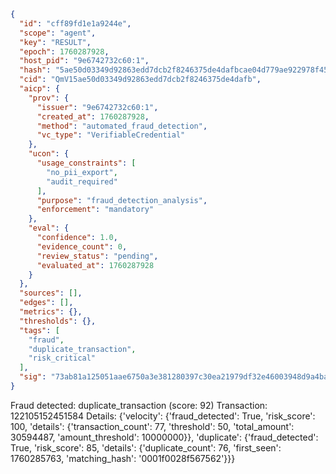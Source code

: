 ```json
{
  "id": "cff89fd1e1a9244e",
  "scope": "agent",
  "key": "RESULT",
  "epoch": 1760287928,
  "host_pid": "9e6742732c60:1",
  "hash": "5ae50d03349d92863edd7dcb2f8246375de4dafbcae04d779ae922978f45276c",
  "cid": "QmV15ae50d03349d92863edd7dcb2f8246375de4dafb",
  "aicp": {
    "prov": {
      "issuer": "9e6742732c60:1",
      "created_at": 1760287928,
      "method": "automated_fraud_detection",
      "vc_type": "VerifiableCredential"
    },
    "ucon": {
      "usage_constraints": [
        "no_pii_export",
        "audit_required"
      ],
      "purpose": "fraud_detection_analysis",
      "enforcement": "mandatory"
    },
    "eval": {
      "confidence": 1.0,
      "evidence_count": 0,
      "review_status": "pending",
      "evaluated_at": 1760287928
    }
  },
  "sources": [],
  "edges": [],
  "metrics": {},
  "thresholds": {},
  "tags": [
    "fraud",
    "duplicate_transaction",
    "risk_critical"
  ],
  "sig": "73ab81a125051aae6750a3e381280397c30ea21979df32e46003948d9a4ba0ee"
}
```

Fraud detected: duplicate_transaction (score: 92)
Transaction: 122105152451584
Details: {'velocity': {'fraud_detected': True, 'risk_score': 100, 'details': {'transaction_count': 77, 'threshold': 50, 'total_amount': 30594487, 'amount_threshold': 10000000}}, 'duplicate': {'fraud_detected': True, 'risk_score': 85, 'details': {'duplicate_count': 76, 'first_seen': 1760285763, 'matching_hash': '0001f0028f567562'}}}